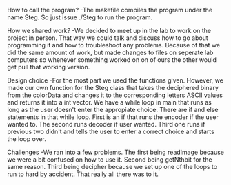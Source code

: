 How to call the program?
-The makefile compiles the program under the name Steg. So just issue ./Steg to run the program.

How we shared work?
-We decided to meet up in the lab to work on the project in person. That way we could talk and discuss how to go about programming it and how to troubleshoot any problems.
Because of that we did the same amount of work, but made changes to files on seperate lab computers so whenever something worked on on of ours the other would get pull that working version.

Design choice
-For the most part we used the functions given. However, we made our own function for the Steg class that takes the deciphered binary from the colorData and changes it to the corresponding letters ASCII values
and returns it into a int vector. We have a while loop in main that runs as long as the user doesn't enter the appropiate choice. There are if and else statements in that while loop.
First is an if that runs the encoder if the user wanted to. The second runs decoder if user wanted. Third one runs if previous two didn't and tells the user to enter a correct choice and starts the loop over.

Challenges
-We ran into a few problems. The first being readImage because we were a bit confused on how to use it. Second being getNthbit for the same reason. Third being decipher because we set up one of
the loops to run to hard by accident. That really all there was to it.
